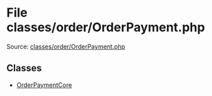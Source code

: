 File classes/order/OrderPayment.php
=========

Source: [classes/order/OrderPayment.php](https://github.com/PrestaShop/PrestaShop/blob/1.5.0.5/classes/order/OrderPayment.php)


Classes
-------

* [OrderPaymentCore](class.OrderPaymentCore.md)

